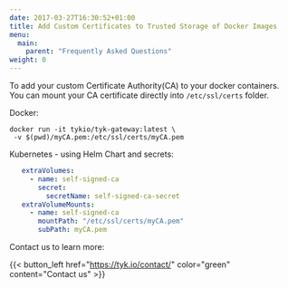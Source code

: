 ```yaml
---
date: 2017-03-27T16:30:52+01:00
title: Add Custom Certificates to Trusted Storage of Docker Images
menu:
  main:
    parent: "Frequently Asked Questions"
weight: 0 
---
```


To add your custom Certificate Authority(CA) to your docker containers. You can mount your CA certificate directly into `/etc/ssl/certs` folder.

Docker: 
```{.copyWrapper}
docker run -it tykio/tyk-gateway:latest \
 -v $(pwd)/myCA.pem:/etc/ssl/certs/myCA.pem
```

Kubernetes - using Helm Chart and secrets:
```yaml
   extraVolumes: 
     - name: self-signed-ca
       secret:
         secretName: self-signed-ca-secret
   extraVolumeMounts: 
     - name: self-signed-ca
       mountPath: "/etc/ssl/certs/myCA.pem"
       subPath: myCA.pem
```

Contact us to learn more:

{{< button_left href="https://tyk.io/contact/" color="green" content="Contact us" >}}
